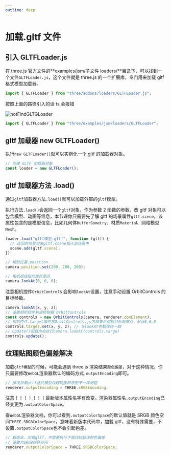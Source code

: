 ```yaml
---
outline: deep
---
```


# 加载.gltf 文件

## 引入 GLTFLoader.js

在 three.js 官方文件的**examples/jsm/子文件 loaders/**目录下，可以找到一个文件`GLTFLoader.js`，这个文件就是 three.js 的一个扩展库，专门用来加载 gltf 格式模型加载器。

```js
import { GLTFLoader } from "three/addons/loaders/GLTFLoader.js";
```

按照上面的路径引入的话 ts 会报错

![notFindGLTGLoader](/phaseC/notFindGLTGLoader.png)

```js
import { GLTFLoader } from "three/examples/jsm/loaders/GLTFLoader";
```

## gltf 加载器 new GLTFLoader()

执行`new GLTFLoader()`就可以实例化一个 gltf 的加载器对象。

```js
// 创建 GLTF 加载器对象
const loader = new GLTFLoader();
```

## gltf 加载器方法 .load()

通过`gltf`加载器方法`.load()`就可以加载外部的`gltf`模型。

执行方法`.load()`会返回一个`gltf`对象，作为参数 2 函数的参数，改 gltf 对象可以包含模型、动画等信息，本节课你只需要先了解 gltf 的场景属性`gltf.scene`，该属性包含的是模型信息，比如几何体`BufferGometry`、材质`Materia`l、网格模型`Mesh`。

```js
loader.load("gltf模型.gltf", function (gltf) {
  // 返回的场景对象gltf.scene插入到场景中
  scene.add(gltf.scene);
});
```

```js
// 相机位置.position
camera.position.set(200, 200, 200);

// 相机视线指向坐标原点
camera.lookAt(0, 0, 0);
```

注意相机控件`OrbitControl`s 会影响`lookAt`设置，注意手动设置 OrbitControls 的目标参数。

```js
camera.lookAt(x, y, z);
// 设置相机控件轨道控制器 OrbitControls
const controls = new OrbitControls(camera, renderer.domElement);
// 相机控件.target属性在OrbitControls.js内部表示相机目标观察点，默认0,0,0
controls.target.set(x, y, z); // 与lookAt参数保持一致
// update()函数内会执行camera.lookAt(controls.targe)
controls.update();
```

## 纹理贴图颜色偏差解决

加载`gltf模型`的时候，可能会遇到 three.js 渲染结果`颜色偏差`，对于这种情况，你只需要修改`WebGL`渲染器默认的编码方式`.outputEncoding`即可。

```js
// 解决加载gltf格式模型纹理贴图和原图不一样问题
renderer.outputEncoding = THREE.sRGBEncoding;
```

注意！！！！！！！最新版本属性名字有改变。渲染器属性名`.outputEncoding`已经变更为`.outputColorSpace`。

查`WebGL`渲染器文档，你可以看到`.outputColorSpace`的默认值就是 SRGB 颜色空间`THREE.SRGBColorSpace`，意味着新版本代码中，加载 gltf，没有特殊需要，不设置`.outputColorSpace`也不会引起色差。

```js
// 新版本，加载gltf，不需要执行下面代码解决颜色偏差
// 设置为SRGB颜色空间
renderer.outputColorSpace = THREE.SRGBColorSpace;
```
